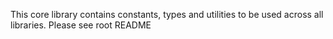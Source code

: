 This core library contains constants, types and utilities to be used across all libraries. Please see root README